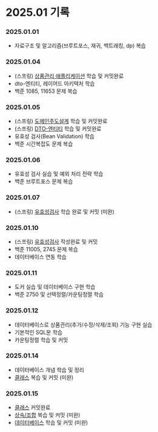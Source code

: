 # 2025.01 기록</br>
### 2025.01.01
* 자료구조 및 알고리즘(브루트포스, 재귀, 백트래킹, dp) 복습

### 2025.01.04
* (스프링) [상품관리 애플리케이션](https://github.com/dbalsk/TIL/blob/main/SpringBoot/%EC%83%81%ED%92%88%EA%B4%80%EB%A6%AC%EC%95%A0%ED%94%8C%EB%A6%AC%EC%BC%80%EC%9D%B4%EC%85%98.md) 학습 및 커밋완료
* dto-엔티티, 레이어드 아키텍처 학습 
* 백준 1085, 11653 문제 복습

### 2025.01.05
* (스프링) [도메인주도설계](https://github.com/dbalsk/TIL/blob/main/SpringBoot/%EB%8F%84%EB%A9%94%EC%9D%B8%EC%A3%BC%EB%8F%84%EC%84%A4%EA%B3%84.md) 학습 및 커밋완료
* (스프링) [DTO-엔티티](https://github.com/dbalsk/TIL/blob/main/SpringBoot/Dto-%EC%97%94%ED%8B%B0%ED%8B%B0.md) 학습 및 커밋완료
* 유효성 검사(Bean Validation) 학습
* 백준 시간복잡도 문제 복습

### 2025.01.06
* 유효성 검사 실습 및 예외 처리 전략 학습
* 백준 브루트포스 문제 복습

### 2025.01.07
* (스프링) [유효성검사](https://github.com/dbalsk/TIL/blob/main/SpringBoot/%EC%9C%A0%ED%9A%A8%EC%84%B1%EA%B2%80%EC%82%AC.md) 학습 완료 및 커밋 (미완)

### 2025.01.10
* (스프링) [유효성검사]( ttps://github.com/dbalsk/TIL/blob/main/SpringBoot/%EC%9C%A0%ED%9A%A8%EC%84%B1%EA%B2%80%EC%82%AC.md) 작성완료 및 커밋
* 백준 11005, 2745 문제 복습
* 데이터베이스 연동 학습 

### 2025.01.11
* 도커 실습 및 데이터베이스 구현 학습
* 백준 2750 및 선택정렬/카운팅정렬 학습

### 2025.01.12
* 데이터베이스로 상품관리(추가/수정/삭제/조회) 기능 구현 실습
* 기본적인 SQL문 학습
* 카운팅정렬 학습 및 커밋

### 2025.01.14
* 데이터베이스 개념 학습 및 정리
* [클래스](https://github.com/dbalsk/TIL/blob/main/JAVA/%ED%81%B4%EB%9E%98%EC%8A%A4.md) 복습 및 커밋 (미완)

### 2025.01.15
* [클래스](https://github.com/dbalsk/TIL/blob/main/JAVA/%ED%81%B4%EB%9E%98%EC%8A%A4.md) 커밋완료
* [상속/조합](https://github.com/dbalsk/TIL/blob/main/JAVA/%EC%83%81%EC%86%8D-%EC%A1%B0%ED%95%A9.md) 복습 및 커밋 (미완)
* [데이터베이스](https://github.com/dbalsk/TIL/blob/main/DataBase/%EB%8D%B0%EC%9D%B4%ED%84%B0%EB%B2%A0%EC%9D%B4%EC%8A%A4.md) 학습 및 커밋 (미완)
